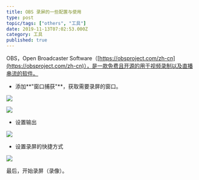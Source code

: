 ```yaml
---
title: OBS 录屏的一些配置与使用
type: post
topic/tags: ["others", "工具"]
date: 2019-11-13T07:02:53.000Z
category: 工具
published: true
---
```


OBS，Open Broadcaster Software（[https://obsproject.com/zh-cn](https://obsproject.com/zh-cn)），是一款免费且开源的用于视频录制以及直播串流的软件。

- 添加**"窗口捕获"**，获取需要录屏的窗口。

![](https://note.bioitee.com/yuque/0/2019/png/126032/1573630203046-dcce9910-7cd7-4b5d-ae9a-adaaf6f830e6.png#align=left&display=inline&height=708&name=image.png&originHeight=708&originWidth=1095&size=94772&status=done&width=1095)

![](https://note.bioitee.com/yuque/0/2019/png/126032/1573630299536-170107ba-e088-40b9-aad0-9d219ae24076.png#align=left&display=inline&height=708&name=image.png&originHeight=708&originWidth=1095&size=162407&status=done&width=1095)

- 设置输出

![](https://note.bioitee.com/yuque/0/2019/png/126032/1573630592888-b4e6914e-dcef-42de-9168-7aa8e1f57bab.png#align=left&display=inline&height=708&name=image.png&originHeight=708&originWidth=1095&size=143477&status=done&width=1095)

- 设置录屏的快捷方式

![](https://note.bioitee.com/yuque/0/2019/png/126032/1573630636450-799b514f-5efa-4bc2-9ab7-0398881a0315.png#align=left&display=inline&height=708&name=image.png&originHeight=708&originWidth=1095&size=150204&status=done&width=1095)

最后，开始录屏（录像）。
